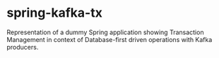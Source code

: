 # spring-kafka-tx
Representation of a dummy Spring application showing Transaction Management in context of Database-first driven operations with Kafka producers.
